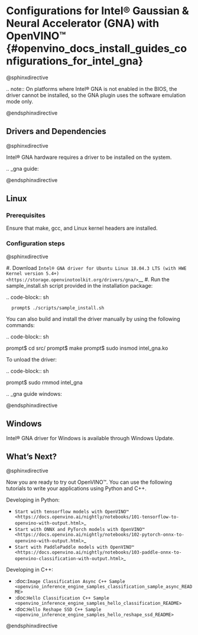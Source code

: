 # Configurations for Intel® Gaussian & Neural Accelerator (GNA) with OpenVINO™ {#openvino_docs_install_guides_configurations_for_intel_gna}

@sphinxdirective

.. note:: On platforms where Intel® GNA is not enabled in the BIOS, the driver cannot be installed, so the GNA plugin uses the software emulation mode only.

@endsphinxdirective


## Drivers and Dependencies

@sphinxdirective

Intel® GNA hardware requires a driver to be installed on the system.

.. _gna guide:

@endsphinxdirective


## Linux

### Prerequisites

Ensure that make, gcc, and Linux kernel headers are installed.

### Configuration steps

@sphinxdirective

#. Download `Intel® GNA driver for Ubuntu Linux 18.04.3 LTS (with HWE Kernel version 5.4+) <https://storage.openvinotoolkit.org/drivers/gna/>`__
#. Run the sample_install.sh script provided in the installation package:

   .. code-block:: sh

      prompt$ ./scripts/sample_install.sh


You can also build and install the driver manually by using the following commands:

.. code-block:: sh

   prompt$ cd src/
   prompt$ make
   prompt$ sudo insmod intel_gna.ko


To unload the driver:

.. code-block:: sh

   prompt$ sudo rmmod intel_gna


.. _gna guide windows:

@endsphinxdirective


## Windows

Intel® GNA driver for Windows is available through Windows Update.

## What’s Next?

@sphinxdirective

Now you are ready to try out OpenVINO™. You can use the following tutorials to write your applications using Python and C++.

Developing in Python:
   * `Start with tensorflow models with OpenVINO™ <https://docs.openvino.ai/nightly/notebooks/101-tensorflow-to-openvino-with-output.html>`_
   * `Start with ONNX and PyTorch models with OpenVINO™ <https://docs.openvino.ai/nightly/notebooks/102-pytorch-onnx-to-openvino-with-output.html>`_
   * `Start with PaddlePaddle models with OpenVINO™ <https://docs.openvino.ai/nightly/notebooks/103-paddle-onnx-to-openvino-classification-with-output.html>`_

Developing in C++:
   * :doc:`Image Classification Async C++ Sample <openvino_inference_engine_samples_classification_sample_async_README>`
   * :doc:`Hello Classification C++ Sample <openvino_inference_engine_samples_hello_classification_README>`
   * :doc:`Hello Reshape SSD C++ Sample <openvino_inference_engine_samples_hello_reshape_ssd_README>`

@endsphinxdirective

